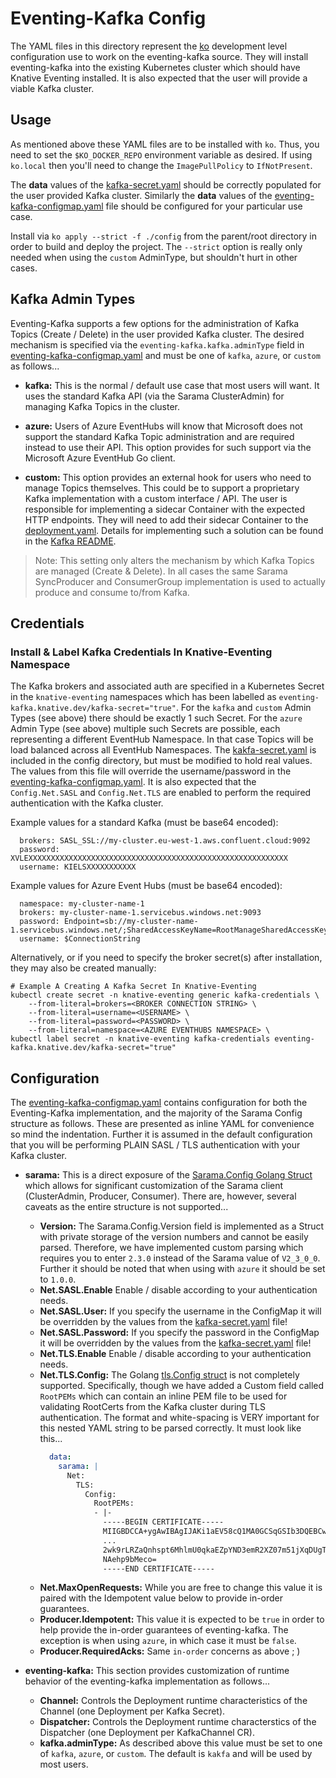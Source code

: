 # Eventing-Kafka Config

The YAML files in this directory represent the [ko](https://github.com/google/ko) development
level configuration use to work on the eventing-kafka source.  They will install eventing-kafka
into the existing Kubernetes cluster which should have Knative Eventing installed.   It is also
expected that the user will provide a viable Kafka cluster.


## Usage

As mentioned above these YAML files are to be installed with `ko`.  Thus, you need to set the
`$KO_DOCKER_REPO` environment variable as desired.  If using `ko.local` then you'll need to
change the `ImagePullPolicy` to `IfNotPresent`.

The **data** values of the [kafka-secret.yaml](300-kafka-secret.yaml) should be correctly 
populated for the user provided Kafka cluster.  Similarly the **data** values of the
[eventing-kafka-configmap.yaml](200-eventing-kafka-configmap.yaml) file should be configured
for your particular use case.

Install via `ko apply --strict -f ./config` from the parent/root directory in order to build
and deploy the project.  The `--strict` option is really only needed when using the `custom`
AdminType, but shouldn't hurt in other cases.


## Kafka Admin Types

Eventing-Kafka supports a few options for the administration of Kafka Topics (Create / Delete) in the
user provided Kafka cluster.  The desired mechanism is specified via the `eventing-kafka.kafka.adminType`
field in [eventing-kafka-configmap.yaml](200-eventing-kafka-configmap.yaml) and must be one of `kafka`,
`azure`, or `custom` as follows...

- **kafka:** This is the normal / default use case that most users will want.  It uses the standard
Kafka API (via the Sarama ClusterAdmin) for managing Kafka Topics in the cluster.

- **azure:** Users of Azure EventHubs will know that Microsoft does not support the standard Kafka
Topic administration and are required instead to use their API.  This option provides for such
support via the Microsoft Azure EventHub Go client.

- **custom:** This option provides an external hook for users who need to manage Topics themselves.
This could be to support a proprietary Kafka implementation with a custom interface / API.  The user
is responsible for implementing a sidecar Container with the expected HTTP endpoints.  They will need
to add their sidecar Container to the [deployment.yaml](400-deployment.yaml).  Details for
implementing such a solution can be found in the [Kafka README](../pkg/common/kafka/README.md).

> Note: This setting only alters the mechanism by which Kafka Topics are managed (Create & Delete).
>       In all cases the same Sarama SyncProducer and ConsumerGroup implementation is used to
>       actually produce and consume to/from Kafka.


## Credentials

### Install & Label Kafka Credentials In Knative-Eventing Namespace

The Kafka brokers and associated auth are specified in a Kubernetes Secret in the `knative-eventing` 
namespaces which has been labelled as `eventing-kafka.knative.dev/kafka-secret="true"`.  For the
`kafka` and `custom` Admin Types (see above) there should be exactly 1 such Secret. For the `azure`
Admin Type (see above) multiple such Secrets are possible, each representing a different EventHub
Namespace.  In that case Topics will be load balanced across all EventHub Namespaces. The
[kakfa-secret.yaml](300-kafka-secret.yaml) is included in the config directory, but must be modified 
to hold real values.  The values from this file will override the username/password in the
[eventing-kafka-configmap.yaml](200-eventing-kafka-configmap.yaml).  It is also expected that the
`Config.Net.SASL` and `Config.Net.TLS` are enabled to perform the required authentication with
the Kafka cluster.

Example values for a standard Kafka (must be base64 encoded):

```
  brokers: SASL_SSL://my-cluster.eu-west-1.aws.confluent.cloud:9092
  password: XVLEXXXXXXXXXXXXXXXXXXXXXXXXXXXXXXXXXXXXXXXXXXXXXXXXXXXXXXXXXX
  username: KIELSXXXXXXXXXXX
```

Example values for Azure Event Hubs (must be base64 encoded):

```
  namespace: my-cluster-name-1
  brokers: my-cluster-name-1.servicebus.windows.net:9093
  password: Endpoint=sb://my-cluster-name-1.servicebus.windows.net/;SharedAccessKeyName=RootManageSharedAccessKey;SharedAccessKey=XXXXXXXXXXXXXXXXXXXXXXXXXXXXXXXXXXXXXXXXXXX=
  username: $ConnectionString
```

Alternatively, or if you need to specify the broker secret(s) after installation, they may also be created manually:

```
# Example A Creating A Kafka Secret In Knative-Eventing
kubectl create secret -n knative-eventing generic kafka-credentials \
    --from-literal=brokers=<BROKER CONNECTION STRING> \
    --from-literal=username=<USERNAME> \
    --from-literal=password=<PASSWORD> \
    --from-literal=namespace=<AZURE EVENTHUBS NAMESPACE> \
kubectl label secret -n knative-eventing kafka-credentials eventing-kafka.knative.dev/kafka-secret="true"
```


## Configuration

The [eventing-kafka-configmap.yaml](200-eventing-kafka-configmap.yaml) contains configuration for both
the Eventing-Kafka implementation, and the majority of the Sarama Config structure as follows.  These
are presented as inline YAML for convenience so mind the indentation.  Further it is assumed in the
default configuration that you will be performing PLAIN SASL / TLS authentication with your Kafka
cluster.

- **sarama:**  This is a direct exposure of the [Sarama.Config Golang Struct](https://github.com/Shopify/sarama/blob/master/config.go)
which allows for significant customization of the Sarama client (ClusterAdmin, Producer, Consumer).
There are, however, several caveats as the entire structure is not supported...
  - **Version:** The Sarama.Config.Version field is implemented as a Struct with private storage of the 
    version numbers and cannot be easily parsed.  Therefore, we have implemented custom parsing which
    requires you to enter `2.3.0` instead of the Sarama value of `V2_3_0_0`.  Further it should be
    noted that when using with `azure` it should be set to `1.0.0`.
  - **Net.SASL.Enable** Enable / disable according to your authentication needs.
  - **Net.SASL.User:** If you specify the username in the ConfigMap it will be overridden by the 
  values from the [kafka-secret.yaml](300-kafka-secret.yaml) file!
  - **Net.SASL.Password:** If you specify the password in the ConfigMap it will be overridden by 
  the values from the [kafka-secret.yaml](300-kafka-secret.yaml) file!
  - **Net.TLS.Enable** Enable / disable according to your authentication needs.
  - **Net.TLS.Config:** The Golang [tls.Config struct](https://golang.org/pkg/crypto/tls/#Config) is not 
  completely supported.  Specifically, though we have added a Custom field called `RootPEMs` which can
  contain an inline PEM file to be used for validating RootCerts from the Kafka cluster during TLS
  authentication.  The format and white-spacing is VERY important for this nested YAML string to be
  parsed correctly.  It must look like this...
      ```yaml
        data:
          sarama: |
            Net:
              TLS:
                Config:
                  RootPEMs:
                  - |-
                    -----BEGIN CERTIFICATE-----
                    MIIGBDCCA+ygAwIBAgIJAKi1aEV58cQ1MA0GCSqGSIb3DQEBCwUAMIGOMQswCQYD
                    ...
                    2wk9rLRZaQnhspt6MhlmU0qkaEZpYND3emR2XZ07m51jXqDUgTjXYCSggImUsARs
                    NAehp9bMeco=
                    -----END CERTIFICATE-----
      ```
  - **Net.MaxOpenRequests:**  While you are free to change this value it is paired with the Idempotent
  value below to provide in-order guarantees.
  - **Producer.Idempotent:** This value it is expected to be `true` in order to help provide the 
  in-order guarantees of eventing-kafka.  The exception is when using `azure`, in which case it must
  be `false`.
  - **Producer.RequiredAcks:** Same `in-order` concerns as above ; )  
   
- **eventing-kafka:** This section provides customization of runtime behavior of the eventing-kafka
implementation as follows...
  - **Channel:** Controls the Deployment runtime characteristics of the Channel (one Deployment per Kafka Secret).
  - **Dispatcher:** Controls the Deployment runtime characterstics of the Dispatcher (one Deployment per KafkaChannel CR).
  - **kafka.adminType:** As described above this value must be set to one of `kafka`, `azure`, or
  `custom`.  The default is `kakfa` and will be used by most users.
